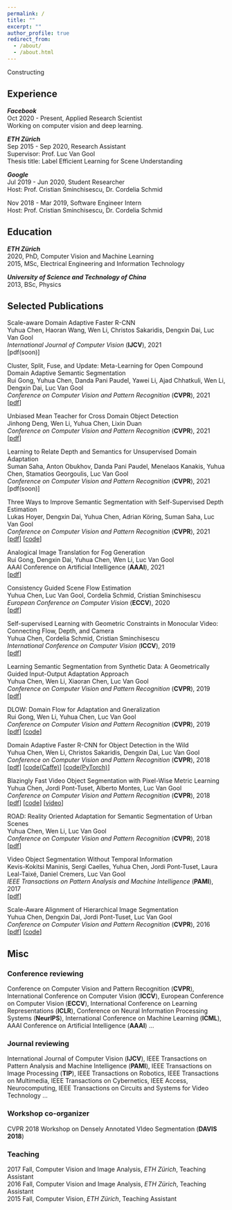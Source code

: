 ```yaml
---
permalink: /
title: ""
excerpt: ""
author_profile: true
redirect_from: 
  - /about/
  - /about.html
---
```


Constructing

## <a name="exp"></a> Experience
**_Facebook_**\
Oct 2020 - Present, Applied Research Scientist\
Working on computer vision and deep learning.

**_ETH Zürich_**\
Sep 2015 - Sep 2020, Research Assistant\
Supervisor: Prof. Luc Van Gool\
Thesis title: Label Efficient Learning for Scene Understanding

**_Google_**\
Jul 2019 - Jun 2020, Student Researcher\
Host: Prof. Cristian Sminchisescu, Dr. Cordelia Schmid

Nov 2018 - Mar 2019, Software Engineer Intern\
Host: Prof. Cristian Sminchisescu, Dr. Cordelia Schmid


## <a name="edu"></a> Education
**_ETH Zürich_**\
2020, PhD, Computer Vision and Machine Learning\
2015, MSc, Electrical Engineering and Information Technology

**_University of Science and Technology of China_**\
2013, BSc, Physics


## <a name="pub"></a> Selected Publications
Scale-aware Domain Adaptive Faster R-CNN\
Yuhua Chen, Haoran Wang, Wen Li, Christos Sakaridis, Dengxin Dai, Luc Van Gool\
*International Journal of Computer Vision* (**IJCV**), 2021\
[pdf(soon)]

<!-- mDALU: Multi-Source Domain Adaptation and Label Unification with Partial Datasets\
Rui Gong, Dengxin Dai, Yuhua Chen, Wen Li, Luc Van Gool\
*Conference on Computer Vision and Pattern Recognition* (**CVPR**), 2021 -->

Cluster, Split, Fuse, and Update: Meta-Learning for Open Compound Domain Adaptive Semantic Segmentation\
Rui Gong, Yuhua Chen, Danda Pani Paudel, Yawei Li, Ajad Chhatkuli, Wen Li, Dengxin Dai, Luc Van Gool\
*Conference on Computer Vision and Pattern Recognition* (**CVPR**), 2021\
[[pdf](https://arxiv.org/pdf/2012.08278.pdf)]

Unbiased Mean Teacher for Cross Domain Object Detection\
Jinhong Deng, Wen Li, Yuhua Chen, Lixin Duan\
*Conference on Computer Vision and Pattern Recognition* (**CVPR**), 2021\
[[pdf](https://arxiv.org/pdf/2003.00707.pdf)]

Learning to Relate Depth and Semantics for Unsupervised Domain Adaptation\
Suman Saha, Anton Obukhov, Danda Pani Paudel, Menelaos Kanakis, Yuhua Chen, Stamatios Georgoulis, Luc Van Gool\
*Conference on Computer Vision and Pattern Recognition* (**CVPR**), 2021\
[pdf(soon)]

Three Ways to Improve Semantic Segmentation with Self-Supervised Depth Estimation\
Lukas Hoyer, Dengxin Dai, Yuhua Chen, Adrian Köring, Suman Saha, Luc Van Gool\
*Conference on Computer Vision and Pattern Recognition* (**CVPR**), 2021\
[[pdf](https://arxiv.org/pdf/2012.10782.pdf)]
[[code](https://github.com/lhoyer/improving_segmentation_with_selfsupervised_depth)]

Analogical Image Translation for Fog Generation\
Rui Gong, Dengxin Dai, Yuhua Chen, Wen Li, Luc Van Gool\
AAAI Conference on Artificial Intelligence (**AAAI**), 2021\
[[pdf](https://arxiv.org/pdf/2006.15618.pdf)]

Consistency Guided Scene Flow Estimation\
Yuhua Chen, Luc Van Gool, Cordelia Schmid, Cristian Sminchisescu\
*European Conference on Computer Vision* (**ECCV**), 2020\
[[pdf](https://arxiv.org/pdf/2006.11242.pdf)]

Self-supervised Learning with Geometric Constraints in Monocular Video: Connecting Flow, Depth, and Camera\
Yuhua Chen, Cordelia Schmid, Cristian Sminchisescu\
*International Conference on Computer Vision* (**ICCV**), 2019\
[[pdf](https://arxiv.org/pdf/1907.05820.pdf)]

Learning Semantic Segmentation from Synthetic Data: A Geometrically Guided Input-Output Adaptation Approach\
Yuhua Chen, Wen Li, Xiaoran Chen, Luc Van Gool\
*Conference on Computer Vision and Pattern Recognition* (**CVPR**), 2019\
[[pdf](https://arxiv.org/pdf/1812.05040.pdf)]

DLOW: Domain Flow for Adaptation and Gneralization\
Rui Gong, Wen Li, Yuhua Chen, Luc Van Gool\
*Conference on Computer Vision and Pattern Recognition* (**CVPR**), 2019\
[[pdf](https://arxiv.org/pdf/1812.05418.pdf)]
[[code](https://github.com/ETHRuiGong/DLOW)]

Domain Adaptive Faster R-CNN for Object Detection in the Wild\
Yuhua Chen, Wen Li, Christos Sakaridis, Dengxin Dai, Luc Van Gool\
*Conference on Computer Vision and Pattern Recognition* (**CVPR**), 2018\
[[pdf](https://arxiv.org/pdf/1803.03243.pdf)]
[[code(Caffe)](https://github.com/yuhuayc/da-faster-rcnn)]
[[code(PyTorch)](https://github.com/krumo/Domain-Adaptive-Faster-RCNN-PyTorch)]

Blazingly Fast Video Object Segmentation with Pixel-Wise Metric Learning\
Yuhua Chen, Jordi Pont-Tuset, Alberto Montes, Luc Van Gool\
*Conference on Computer Vision and Pattern Recognition* (**CVPR**), 2018\
[[pdf](https://arxiv.org/pdf/1804.03131.pdf)]
[[code](https://github.com/yuhuayc/fast-vos)]
[[video](https://www.youtube.com/watch?v=oaBDdO6CCNo)]

ROAD: Reality Oriented Adaptation for Semantic Segmentation of Urban Scenes\
Yuhua Chen, Wen Li, Luc Van Gool\
*Conference on Computer Vision and Pattern Recognition* (**CVPR**), 2018\
[[pdf](https://arxiv.org/pdf/1711.11556.pdf)]

Video Object Segmentation Without Temporal Information\
Kevis-Kokitsi Maninis, Sergi Caelles, Yuhua Chen, Jordi Pont-Tuset, Laura Leal-Taixé, Daniel Cremers, Luc Van Gool\
*IEEE Transactions on Pattern Analysis and Machine Intelligence* (**PAMI**), 2017\
[[pdf](https://arxiv.org/pdf/1709.06031.pdf)]

Scale-Aware Alignment of Hierarchical Image Segmentation\
Yuhua Chen, Dengxin Dai, Jordi Pont-Tuset, Luc Van Gool\
*Conference on Computer Vision and Pattern Recognition* (**CVPR**), 2016\
[[pdf](https://openaccess.thecvf.com/content_cvpr_2016/papers/Chen_Scale-Aware_Alignment_of_CVPR_2016_paper.pdf)]
[[code](https://github.com/yuhuayc/alignhier)]


## <a name="misc"></a> Misc

### Conference reviewing
Conference on Computer Vision and Pattern Recognition (**CVPR**), International Conference on Computer Vision (**ICCV**), European Conference on Computer Vision (**ECCV**), International Conference on Learning Representations (**ICLR**), Conference on Neural Information Processing Systems (**NeurIPS**), International Conference on Machine Learning (**ICML**), AAAI Conference on Artificial Intelligence (**AAAI**) ...

### Journal reviewing
International Journal of Computer Vision (**IJCV**), IEEE Transactions on Pattern Analysis and Machine Intelligence (**PAMI**), IEEE Transactions on Image Processing (**TIP**), IEEE Transactions on Robotics, IEEE Transactions on Multimedia, IEEE Transactions on Cybernetics, IEEE Access, Neurocomputing, IEEE Transactions on Circuits and Systems for Video Technology ... 

### Workshop co-organizer
CVPR 2018 Workshop on Densely Annotated VIdeo Segmentation (**DAVIS 2018**)

### Teaching
2017 Fall, Computer Vision and Image Analysis, *ETH Zürich*, Teaching Assistant\
2016 Fall, Computer Vision and Image Analysis, *ETH Zürich*, Teaching Assistant\
2015 Fall, Computer Vision, *ETH Zürich*, Teaching Assistant

